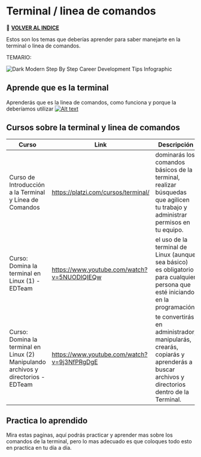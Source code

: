 # Terminal / linea de comandos

🚀 **[VOLVER AL INDICE](https://www.notion.so/G4A-Guides-for-all-b035482d770c43028f9d7b9a89360dc5)**

Estos son los temas que deberías aprender para saber manejarte en la terminal o linea de comandos.

TEMARIO: 

![Dark Modern Step By Step Career Development Tips Infographic](https://user-images.githubusercontent.com/71718050/192107181-cc56ef7f-c2bb-4188-9430-ee64f653d3d9.jpg)


## Aprende que es la terminal

Aprenderás que es la linea de comandos, como funciona y porque la deberíamos utilizar
[![Alt text](https://img.youtube.com/vi/pqbzLgYYjdc/0.jpg)](https://www.youtube.com/watch?v=pqbzLgYYjdc)





## Cursos sobre la terminal y linea de comandos

| Curso | Link | Descripción |
| --- | --- | --- |
| Curso de Introducción a la Terminal y Línea de Comandos | https://platzi.com/cursos/terminal/ | dominarás los comandos básicos de la terminal, realizar búsquedas que agilicen tu trabajo y administrar permisos en tu equipo. |
| Curso: Domina la terminal en Linux (1) - EDTeam | https://www.youtube.com/watch?v=5NUODlQIEQw | el uso de la terminal de Linux (aunque sea básico) es obligatorio para cualquier persona que esté iniciando en la programación. |
| Curso: Domina la terminal en Linux (2)  Manipulando archivos y directorios  - EDTeam | https://www.youtube.com/watch?v=9j3NfPRgDgE | te convertirás en administrador, manipularás, crearás, copiarás y aprenderás a buscar archivos y directorios dentro de la Terminal. |

## Practica lo aprendido

Mira estas paginas, aquí podrás practicar y aprender mas sobre los comandos de la terminal, pero lo mas adecuado es que coloques todo esto en practica en tu día a día.
